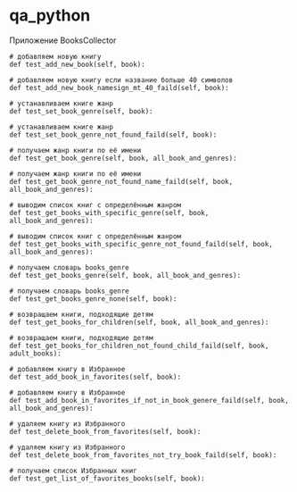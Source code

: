 # qa_python
Приложение BooksCollector

    # добавляем новую книгу
    def test_add_new_book(self, book):

    # добавляем новую книгу если название больше 40 символов
    def test_add_new_book_namesign_mt_40_faild(self, book):        

    # устанавливаем книге жанр
    def test_set_book_genre(self, book):        

    # устанавливаем книге жанр
    def test_set_book_genre_not_found_faild(self, book):
        
    # получаем жанр книги по её имени
    def test_get_book_genre(self, book, all_book_and_genres):
        
    # получаем жанр книги по её имени
    def test_get_book_genre_not_found_name_faild(self, book, all_book_and_genres):

    # выводим список книг с определённым жанром
    def test_get_books_with_specific_genre(self, book, all_book_and_genres):
        
    # выводим список книг с определённым жанром
    def test_get_books_with_specific_genre_not_found_faild(self, book, all_book_and_genres):       

    # получаем словарь books_genre
    def test_get_books_genre(self, book, all_book_and_genres):       

    # получаем словарь books_genre
    def test_get_books_genre_none(self, book):        

    # возвращаем книги, подходящие детям
    def test_get_books_for_children(self, book, all_book_and_genres):

    # возвращаем книги, подходящие детям
    def test_get_books_for_children_not_found_child_faild(self, book, adult_books):
       
    # добавляем книгу в Избранное
    def test_add_book_in_favorites(self, book):
        
    # добавляем книгу в Избранное
    def test_add_book_in_favorites_if_not_in_book_genere_faild(self, book, all_book_and_genres):
        
    # удаляем книгу из Избранного
    def test_delete_book_from_favorites(self, book):

    # удаляем книгу из Избранного
    def test_delete_book_from_favorites_not_try_book_faild(self, book):

    # получаем список Избранных книг
    def test_get_list_of_favorites_books(self, book):
